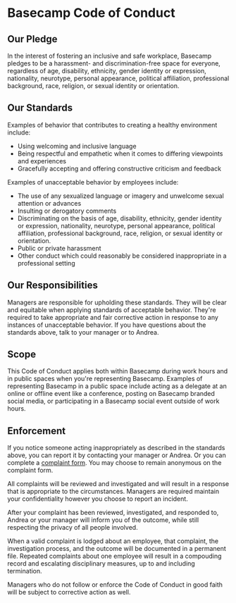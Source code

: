 # Basecamp Code of Conduct

## Our Pledge

In the interest of fostering an inclusive and safe workplace, Basecamp pledges to be a harassment- and discrimination-free space for everyone, regardless of age, disability, ethnicity, gender identity or expression, nationality, neurotype, personal appearance, political affiliation, professional background, race, religion, or sexual identity or orientation.

## Our Standards

Examples of behavior that contributes to creating a healthy environment include:

- Using welcoming and inclusive language
- Being respectful and empathetic when it comes to differing viewpoints and experiences
- Gracefully accepting and offering constructive criticism and feedback

Examples of unacceptable behavior by employees include:

- The use of any sexualized language or imagery and unwelcome sexual attention or advances
- Insulting or derogatory comments
- Discriminating on the basis of age, disability, ethnicity, gender identity or expression, nationality, neurotype, personal appearance, political affiliation, professional background, race, religion, or sexual identity or orientation.
- Public or private harassment
- Other conduct which could reasonably be considered inappropriate in a professional setting

## Our Responsibilities
Managers are responsible for upholding these standards. They will be clear and equitable when applying standards of acceptable behavior. They're required to take appropriate and fair corrective action in response to any instances of unacceptable behavior. If you have questions about the standards above, talk to your manager or to Andrea. 

## Scope
This Code of Conduct applies both within Basecamp during work hours and in public spaces when you're representing Basecamp. Examples of representing Basecamp in a public space include acting as a delegate at an online or offline event like a conference, posting on Basecamp branded social media, or participating in a Basecamp social event outside of work hours. 

## Enforcement
If you notice someone acting inappropriately as described in the standards above, you can report it by contacting your manager or Andrea. Or you can complete a [complaint form](https://3.basecamp.com/2914079/buckets/34/documents/2006612007). You may choose to remain anonymous on the complaint form. 

All complaints will be reviewed and investigated and will result in a response that is appropriate to the circumstances. Managers are required maintain your confidentiality however you choose to report an incident.

After your complaint has been reviewed, investigated, and responded to, Andrea or your manager will inform you of the outcome, while still respecting the privacy of all people involved. 

When a valid complaint is lodged about an employee, that complaint, the investigation process, and the outcome will be documented in a permanent file. Repeated complaints about one employee will result in a compouding record and escalating disciplinary measures, up to and including termination.

Managers who do not follow or enforce the Code of Conduct in good faith will be subject to corrective action as well.
